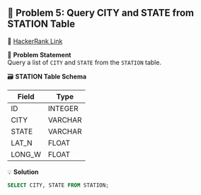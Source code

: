 ## 🧪 Problem 5: Query CITY and STATE from STATION Table

🔗 [HackerRank Link](https://www.hackerrank.com/challenges/select-by-name/problem)

📄 **Problem Statement**  
Query a list of `CITY` and `STATE` from the `STATION` table.

🗃️ **STATION Table Schema**

| Field    | Type   |
|----------|--------|
| ID       | INTEGER|
| CITY     | VARCHAR|
| STATE    | VARCHAR|
| LAT_N    | FLOAT  |
| LONG_W   | FLOAT  |

💡 **Solution**
```sql
SELECT CITY, STATE FROM STATION;
